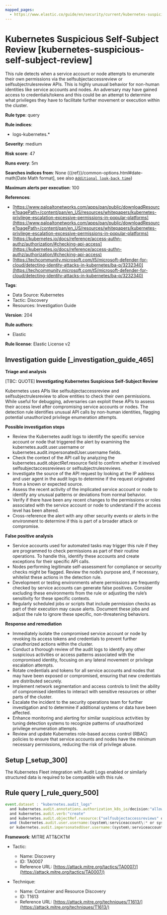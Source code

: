 ```yaml
---
mapped_pages:
  - https://www.elastic.co/guide/en/security/current/kubernetes-suspicious-self-subject-review.html
---
```


# Kubernetes Suspicious Self-Subject Review [kubernetes-suspicious-self-subject-review]

This rule detects when a service account or node attempts to enumerate their own permissions via the selfsubjectaccessreview or selfsubjectrulesreview APIs. This is highly unusual behavior for non-human identities like service accounts and nodes. An adversary may have gained access to credentials/tokens and this could be an attempt to determine what privileges they have to facilitate further movement or execution within the cluster.

**Rule type**: query

**Rule indices**:

* logs-kubernetes.*

**Severity**: medium

**Risk score**: 47

**Runs every**: 5m

**Searches indices from**: None ({{ref}}/common-options.html#date-math[Date Math format], see also [`Additional look-back time`](docs-content://solutions/security/detect-and-alert/create-detection-rule.md#rule-schedule))

**Maximum alerts per execution**: 100

**References**:

* [https://www.paloaltonetworks.com/apps/pan/public/downloadResource?pagePath=/content/pan/en_US/resources/whitepapers/kubernetes-privilege-escalation-excessive-permissions-in-popular-platforms](https://www.paloaltonetworks.com/apps/pan/public/downloadResource?pagePath=/content/pan/en_US/resources/whitepapers/kubernetes-privilege-escalation-excessive-permissions-in-popular-platforms)
* [https://kubernetes.io/docs/reference/access-authn-authz/authorization/#checking-api-access](https://kubernetes.io/docs/reference/access-authn-authz/authorization/#checking-api-access)
* [https://techcommunity.microsoft.com/t5/microsoft-defender-for-cloud/detecting-identity-attacks-in-kubernetes/ba-p/3232340](https://techcommunity.microsoft.com/t5/microsoft-defender-for-cloud/detecting-identity-attacks-in-kubernetes/ba-p/3232340)

**Tags**:

* Data Source: Kubernetes
* Tactic: Discovery
* Resources: Investigation Guide

**Version**: 204

**Rule authors**:

* Elastic

**Rule license**: Elastic License v2

## Investigation guide [_investigation_guide_465]

**Triage and analysis**

[TBC: QUOTE]
**Investigating Kubernetes Suspicious Self-Subject Review**

Kubernetes uses APIs like selfsubjectaccessreview and selfsubjectrulesreview to allow entities to check their own permissions. While useful for debugging, adversaries can exploit these APIs to assess their access level after compromising service accounts or nodes. The detection rule identifies unusual API calls by non-human identities, flagging potential unauthorized privilege enumeration attempts.

**Possible investigation steps**

* Review the Kubernetes audit logs to identify the specific service account or node that triggered the alert by examining the kubernetes.audit.user.username or kubernetes.audit.impersonatedUser.username fields.
* Check the context of the API call by analyzing the kubernetes.audit.objectRef.resource field to confirm whether it involved selfsubjectaccessreviews or selfsubjectrulesreviews.
* Investigate the source of the API request by looking at the IP address and user agent in the audit logs to determine if the request originated from a known or expected source.
* Assess the recent activity of the implicated service account or node to identify any unusual patterns or deviations from normal behavior.
* Verify if there have been any recent changes to the permissions or roles associated with the service account or node to understand if the access level has been altered.
* Cross-reference the alert with any other security events or alerts in the environment to determine if this is part of a broader attack or compromise.

**False positive analysis**

* Service accounts used for automated tasks may trigger this rule if they are programmed to check permissions as part of their routine operations. To handle this, identify these accounts and create exceptions for their specific API calls.
* Nodes performing legitimate self-assessment for compliance or security checks might be flagged. Review the node’s purpose and, if necessary, whitelist these actions in the detection rule.
* Development or testing environments where permissions are frequently checked by service accounts can generate false positives. Consider excluding these environments from the rule or adjusting the rule’s sensitivity for these specific contexts.
* Regularly scheduled jobs or scripts that include permission checks as part of their execution may cause alerts. Document these jobs and adjust the rule to ignore these specific, non-threatening behaviors.

**Response and remediation**

* Immediately isolate the compromised service account or node by revoking its access tokens and credentials to prevent further unauthorized actions within the cluster.
* Conduct a thorough review of the audit logs to identify any other suspicious activities or access patterns associated with the compromised identity, focusing on any lateral movement or privilege escalation attempts.
* Rotate credentials and tokens for all service accounts and nodes that may have been exposed or compromised, ensuring that new credentials are distributed securely.
* Implement network segmentation and access controls to limit the ability of compromised identities to interact with sensitive resources or other parts of the cluster.
* Escalate the incident to the security operations team for further investigation and to determine if additional systems or data have been affected.
* Enhance monitoring and alerting for similar suspicious activities by tuning detection systems to recognize patterns of unauthorized privilege enumeration attempts.
* Review and update Kubernetes role-based access control (RBAC) policies to ensure that service accounts and nodes have the minimum necessary permissions, reducing the risk of privilege abuse.


## Setup [_setup_300]

The Kubernetes Fleet integration with Audit Logs enabled or similarly structured data is required to be compatible with this rule.


## Rule query [_rule_query_500]

```js
event.dataset : "kubernetes.audit_logs"
  and kubernetes.audit.annotations.authorization_k8s_io/decision:"allow"
  and kubernetes.audit.verb:"create"
  and kubernetes.audit.objectRef.resource:("selfsubjectaccessreviews" or "selfsubjectrulesreviews")
  and (kubernetes.audit.user.username:(system\:serviceaccount\:* or system\:node\:*)
  or kubernetes.audit.impersonatedUser.username:(system\:serviceaccount\:* or system\:node\:*))
```

**Framework**: MITRE ATT&CKTM

* Tactic:

    * Name: Discovery
    * ID: TA0007
    * Reference URL: [https://attack.mitre.org/tactics/TA0007/](https://attack.mitre.org/tactics/TA0007/)

* Technique:

    * Name: Container and Resource Discovery
    * ID: T1613
    * Reference URL: [https://attack.mitre.org/techniques/T1613/](https://attack.mitre.org/techniques/T1613/)



